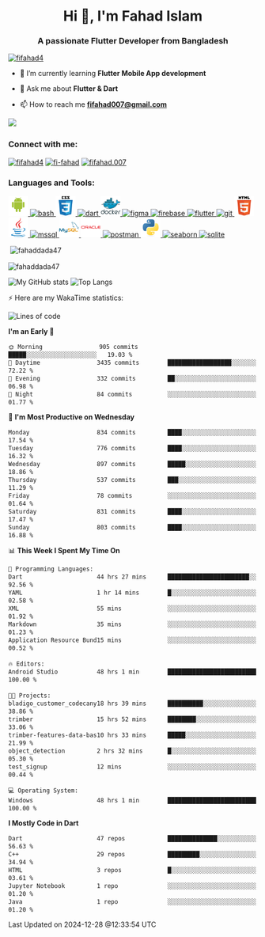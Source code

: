 <h1 align="center">Hi 👋, I'm Fahad Islam</h1>
<h3 align="center">A passionate Flutter Developer from Bangladesh</h3>

<p align="left"> <a href="https://twitter.com/fifahad4" target="blank"><img src="https://img.shields.io/twitter/follow/fifahad4?logo=twitter&style=for-the-badge" alt="fifahad4" /></a> </p>

- 🌱 I’m currently learning **Flutter Mobile App development**

- 💬 Ask me about **Flutter & Dart**

- 📫 How to reach me **fifahad007@gmail.com**

![](https://komarev.com/ghpvc/?username=Fahaddada47&color=blueviolet&style=for-the-badge)

<h3 align="left">Connect with me:</h3>
<p align="left">
<a href="https://twitter.com/fifahad4" target="blank"><img align="center" src="https://raw.githubusercontent.com/rahuldkjain/github-profile-readme-generator/master/src/images/icons/Social/twitter.svg" alt="fifahad4" height="30" width="40" /></a>
<a href="https://linkedin.com/in/fi-fahad" target="blank"><img align="center" src="https://raw.githubusercontent.com/rahuldkjain/github-profile-readme-generator/master/src/images/icons/Social/linked-in-alt.svg" alt="fi-fahad" height="30" width="40" /></a>
<a href="https://fb.com/fifahad.007" target="blank"><img align="center" src="https://raw.githubusercontent.com/rahuldkjain/github-profile-readme-generator/master/src/images/icons/Social/facebook.svg" alt="fifahad.007" height="30" width="40" /></a>
</p>

<h3 align="left">Languages and Tools:</h3>
<p align="left"> <a href="https://developer.android.com" target="_blank" rel="noreferrer"> <img src="https://raw.githubusercontent.com/devicons/devicon/master/icons/android/android-original-wordmark.svg" alt="android" width="40" height="40"/> </a> <a href="https://www.gnu.org/software/bash/" target="_blank" rel="noreferrer"> <img src="https://www.vectorlogo.zone/logos/gnu_bash/gnu_bash-icon.svg" alt="bash" width="40" height="40"/> </a> <a href="https://www.w3schools.com/css/" target="_blank" rel="noreferrer"> <img src="https://raw.githubusercontent.com/devicons/devicon/master/icons/css3/css3-original-wordmark.svg" alt="css3" width="40" height="40"/> </a> <a href="https://dart.dev" target="_blank" rel="noreferrer"> <img src="https://www.vectorlogo.zone/logos/dartlang/dartlang-icon.svg" alt="dart" width="40" height="40"/> </a> <a href="https://www.docker.com/" target="_blank" rel="noreferrer"> <img src="https://raw.githubusercontent.com/devicons/devicon/master/icons/docker/docker-original-wordmark.svg" alt="docker" width="40" height="40"/> </a> <a href="https://www.figma.com/" target="_blank" rel="noreferrer"> <img src="https://www.vectorlogo.zone/logos/figma/figma-icon.svg" alt="figma" width="40" height="40"/> </a> <a href="https://firebase.google.com/" target="_blank" rel="noreferrer"> <img src="https://www.vectorlogo.zone/logos/firebase/firebase-icon.svg" alt="firebase" width="40" height="40"/> </a> <a href="https://flutter.dev" target="_blank" rel="noreferrer"> <img src="https://www.vectorlogo.zone/logos/flutterio/flutterio-icon.svg" alt="flutter" width="40" height="40"/> </a> <a href="https://git-scm.com/" target="_blank" rel="noreferrer"> <img src="https://www.vectorlogo.zone/logos/git-scm/git-scm-icon.svg" alt="git" width="40" height="40"/> </a> <a href="https://www.w3.org/html/" target="_blank" rel="noreferrer"> <img src="https://raw.githubusercontent.com/devicons/devicon/master/icons/html5/html5-original-wordmark.svg" alt="html5" width="40" height="40"/> </a> <a href="https://www.java.com" target="_blank" rel="noreferrer"> <img src="https://raw.githubusercontent.com/devicons/devicon/master/icons/java/java-original.svg" alt="java" width="40" height="40"/> </a> <a href="https://www.microsoft.com/en-us/sql-server" target="_blank" rel="noreferrer"> <img src="https://www.svgrepo.com/show/303229/microsoft-sql-server-logo.svg" alt="mssql" width="40" height="40"/> </a> <a href="https://www.mysql.com/" target="_blank" rel="noreferrer"> <img src="https://raw.githubusercontent.com/devicons/devicon/master/icons/mysql/mysql-original-wordmark.svg" alt="mysql" width="40" height="40"/> </a> <a href="https://www.oracle.com/" target="_blank" rel="noreferrer"> <img src="https://raw.githubusercontent.com/devicons/devicon/master/icons/oracle/oracle-original.svg" alt="oracle" width="40" height="40"/> </a> <a href="https://postman.com" target="_blank" rel="noreferrer"> <img src="https://www.vectorlogo.zone/logos/getpostman/getpostman-icon.svg" alt="postman" width="40" height="40"/> </a> <a href="https://www.python.org" target="_blank" rel="noreferrer"> <img src="https://raw.githubusercontent.com/devicons/devicon/master/icons/python/python-original.svg" alt="python" width="40" height="40"/> </a> <a href="https://seaborn.pydata.org/" target="_blank" rel="noreferrer"> <img src="https://seaborn.pydata.org/_images/logo-mark-lightbg.svg" alt="seaborn" width="40" height="40"/> </a> <a href="https://www.sqlite.org/" target="_blank" rel="noreferrer"> <img src="https://www.vectorlogo.zone/logos/sqlite/sqlite-icon.svg" alt="sqlite" width="40" height="40"/> </a> </p>

<p>&nbsp;<img align="center" src="https://github-readme-stats.vercel.app/api?username=fahaddada47&show_icons=true&locale=en" alt="fahaddada47" /></p>

<p><img align="center" src="https://github-readme-streak-stats.herokuapp.com/?user=fahaddada47&theme=dark" alt="fahaddada47" /></p>


![My GitHub stats](https://github-readme-stats.vercel.app/api?username=Fahaddada47&show_icons=true&theme=radical)
![Top Langs](https://github-readme-stats.vercel.app/api/top-langs/?username=Fahaddada47&layout=donut)


⚡ Here are my WakaTime statistics:

<!--START_SECTION:waka-->
![Lines of code](https://img.shields.io/badge/From%20Hello%20World%20I%27ve%20Written-1.5%20million%20lines%20of%20code-blue)

**I'm an Early 🐤** 

```text
🌞 Morning                905 commits         █████░░░░░░░░░░░░░░░░░░░░   19.03 % 
🌆 Daytime                3435 commits        ██████████████████░░░░░░░   72.22 % 
🌃 Evening                332 commits         ██░░░░░░░░░░░░░░░░░░░░░░░   06.98 % 
🌙 Night                  84 commits          ░░░░░░░░░░░░░░░░░░░░░░░░░   01.77 % 
```
📅 **I'm Most Productive on Wednesday** 

```text
Monday                   834 commits         ████░░░░░░░░░░░░░░░░░░░░░   17.54 % 
Tuesday                  776 commits         ████░░░░░░░░░░░░░░░░░░░░░   16.32 % 
Wednesday                897 commits         █████░░░░░░░░░░░░░░░░░░░░   18.86 % 
Thursday                 537 commits         ███░░░░░░░░░░░░░░░░░░░░░░   11.29 % 
Friday                   78 commits          ░░░░░░░░░░░░░░░░░░░░░░░░░   01.64 % 
Saturday                 831 commits         ████░░░░░░░░░░░░░░░░░░░░░   17.47 % 
Sunday                   803 commits         ████░░░░░░░░░░░░░░░░░░░░░   16.88 % 
```


📊 **This Week I Spent My Time On** 

```text
💬 Programming Languages: 
Dart                     44 hrs 27 mins      ███████████████████████░░   92.56 % 
YAML                     1 hr 14 mins        █░░░░░░░░░░░░░░░░░░░░░░░░   02.58 % 
XML                      55 mins             ░░░░░░░░░░░░░░░░░░░░░░░░░   01.92 % 
Markdown                 35 mins             ░░░░░░░░░░░░░░░░░░░░░░░░░   01.23 % 
Application Resource Bund15 mins             ░░░░░░░░░░░░░░░░░░░░░░░░░   00.52 % 

🔥 Editors: 
Android Studio           48 hrs 1 min        █████████████████████████   100.00 % 

🐱‍💻 Projects: 
bladigo_customer_codecany18 hrs 39 mins      ██████████░░░░░░░░░░░░░░░   38.86 % 
trimber                  15 hrs 52 mins      ████████░░░░░░░░░░░░░░░░░   33.06 % 
trimber-features-data-bas10 hrs 33 mins      █████░░░░░░░░░░░░░░░░░░░░   21.99 % 
object_detection         2 hrs 32 mins       █░░░░░░░░░░░░░░░░░░░░░░░░   05.30 % 
test_signup              12 mins             ░░░░░░░░░░░░░░░░░░░░░░░░░   00.44 % 

💻 Operating System: 
Windows                  48 hrs 1 min        █████████████████████████   100.00 % 
```

**I Mostly Code in Dart** 

```text
Dart                     47 repos            ██████████████░░░░░░░░░░░   56.63 % 
C++                      29 repos            █████████░░░░░░░░░░░░░░░░   34.94 % 
HTML                     3 repos             █░░░░░░░░░░░░░░░░░░░░░░░░   03.61 % 
Jupyter Notebook         1 repo              ░░░░░░░░░░░░░░░░░░░░░░░░░   01.20 % 
Java                     1 repo              ░░░░░░░░░░░░░░░░░░░░░░░░░   01.20 % 
```




 Last Updated on 2024-12-28 @12:33:54 UTC
<!--END_SECTION:waka-->
